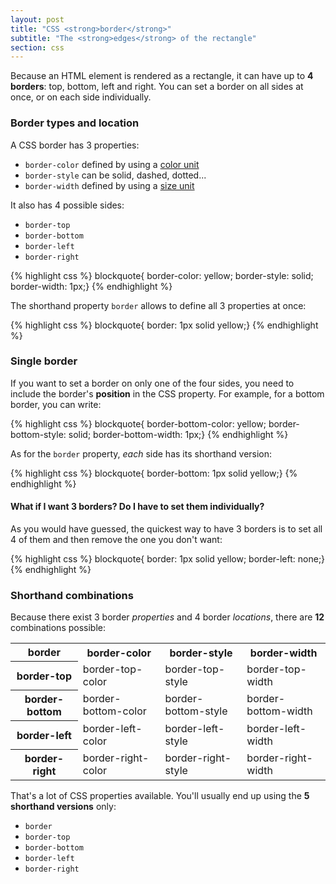 ```yaml
---
layout: post
title: "CSS <strong>border</strong>"
subtitle: "The <strong>edges</strong> of the rectangle"
section: css
---
```


Because an HTML element is rendered as a rectangle, it can have up to **4 borders**: top, bottom, left and right. You can set a border on all sides at once, or on each side individually.

### Border types and location

A CSS border has 3 properties:

* `border-color` defined by using a [color unit](css-color-units.html)
* `border-style` can be solid, dashed, dotted...
* `border-width` defined by using a [size unit](css-size-units.html)

It also has 4 possible sides:

* `border-top`
* `border-bottom`
* `border-left`
* `border-right`

{% highlight css %}
blockquote{ border-color: yellow; border-style: solid; border-width: 1px;}
{% endhighlight %}

The shorthand property `border` allows to define all 3 properties at once:

{% highlight css %}
blockquote{ border: 1px solid yellow;}
{% endhighlight %}

### Single border

If you want to set a border on only one of the four sides, you need to include the border's **position** in the CSS property. For example, for a bottom border, you can write:

{% highlight css %}
blockquote{ border-bottom-color: yellow; border-bottom-style: solid; border-bottom-width: 1px;}
{% endhighlight %}

As for the `border` property, _each_ side has its shorthand version:

{% highlight css %}
blockquote{ border-bottom: 1px solid yellow;}
{% endhighlight %}

#### What if I want 3 borders? Do I have to set them individually?

As you would have guessed, the quickest way to have 3 borders is to set all 4 of them and then remove the one you don't want:

{% highlight css %}
blockquote{ border: 1px solid yellow; border-left: none;}
{% endhighlight %}

### Shorthand combinations

Because there exist 3 border _properties_ and 4 border _locations_, there are **12** combinations possible:

<div class="table">
  <table>
    <tr>
      <th>border</th>
      <th>border-color</th>
      <th>border-style</th>
      <th>border-width</th>
    </tr>
    <tr>
      <th>border-top</th>
      <td>border-top-color</td>
      <td>border-top-style</td>
      <td>border-top-width</td>
    </tr>
    <tr>
      <th>border-bottom</th>
      <td>border-bottom-color</td>
      <td>border-bottom-style</td>
      <td>border-bottom-width</td>
    </tr>
    <tr>
      <th>border-left</th>
      <td>border-left-color</td>
      <td>border-left-style</td>
      <td>border-left-width</td>
    </tr>
    <tr>
      <th>border-right</th>
      <td>border-right-color</td>
      <td>border-right-style</td>
      <td>border-right-width</td>
    </tr>
  </table>
</div>

That's a lot of CSS properties available. You'll usually end up using the **5 shorthand versions** only:

* `border`
* `border-top`
* `border-bottom`
* `border-left`
* `border-right`
